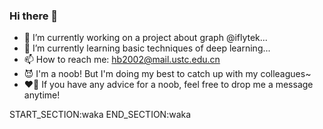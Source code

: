 ### Hi there 👋

<!--
**HBin013/HBin013** is a ✨ _special_ ✨ repository because its `README.md` (this file) appears on your GitHub profile.

Here are some ideas to get you started:

- 🔭 I’m currently working on a project about graph @iflytek
- 🌱 I’m currently learning ...
- 👯 I’m looking to collaborate on ...
- 🤔 I’m looking for help with ...
- 💬 Ask me about ...
- 📫 How to reach me: hb2002@mail.ustc.edu.cn
- 😄 Pronouns: ...
- ⚡ Fun fact: ...
-->
- 🔭 I’m currently working on a project about graph @iflytek...
- 🌱 I’m currently learning basic techniques of deep learning...
- 📫 How to reach me: hb2002@mail.ustc.edu.cn
- 😈 I'm a noob! But I'm doing my best to catch up with my colleagues~
- ❤️‍🔥 If you have any advice for a noob, feel free to drop me a message anytime!

START_SECTION:waka
END_SECTION:waka
